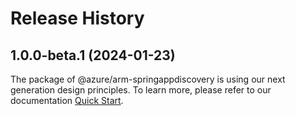 # Release History
    
## 1.0.0-beta.1 (2024-01-23)

The package of @azure/arm-springappdiscovery is using our next generation design principles. To learn more, please refer to our documentation [Quick Start](https://aka.ms/js-track2-quickstart).
